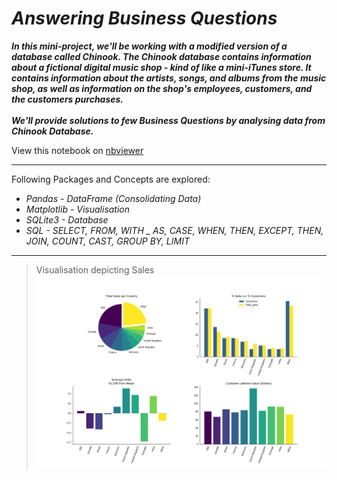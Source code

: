 # *Answering Business Questions*

***In this mini-project, we'll be working with a modified version of a database called Chinook. The Chinook database contains information about a fictional digital music shop - kind of like a mini-iTunes store. It contains information about the artists, songs, and albums from the music shop, as well as information on the shop's employees, customers, and the customers purchases.<br><br>We'll provide solutions to few Business Questions by analysing data from Chinook Database.***


View this notebook on [nbviewer](https://nbviewer.jupyter.org/github/nveenverma/nveenverma.github.io/blob/master/Answering%20Business%20Questions/main.ipynb)

--- 

Following Packages and Concepts are explored:

- *Pandas - DataFrame (Consolidating Data)*
- *Matplotlib - Visualisation*
- *SQLite3 - Database*
- *SQL - SELECT, FROM, WITH _ AS, CASE, WHEN, THEN, EXCEPT, THEN, JOIN, COUNT, CAST, GROUP BY, LIMIT*

---

> Visualisation depicting Sales
![Comparison](Comparison.png)




